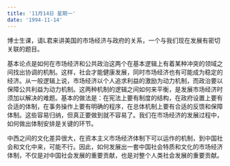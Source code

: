 ```yaml
---
title: '11月14日 星期一'
date: '1994-11-14'
---
```


博士生课，请L君来讲美国的市场经济与政府的关系，一个与我们现在发展有密切关联的题目。

基本论点是如何在市场经济和公共政治这两个在基本逻辑上有着某种冲突的领域之间找出协调的机制。这样，社会才能健康发展，同时市场经济也有可能成为稳定的经济。从一般逻辑上说，市场经济以个人追求利益的激励为动力机制，而政治要以保障公共利益为动力机制。这两种机制的逻辑之间如何来平衡，是发展市场经济时须加以解决的难题。基本的做法是：在宪法上要有制度的结构，在政府设置上要有合适的体制，在事务操作上要有明确的程序，在总体机制上要有合适的反馈和保障体制。这些容易归纳，但真正要做到就不容易了。我们在市场经济的发展过程中，如何做出体制安排是关键的环节。

中西之间的文化差异很大，在资本主义市场经济体制下可以运作的机制，到中国社会和文化中来，可能不行。因此，如何发展出一套中国社会特质和文化的市场经济体制，不仅是对中国社会发展的重要贡献，也是对整个人类社会发展的重要贡献。

